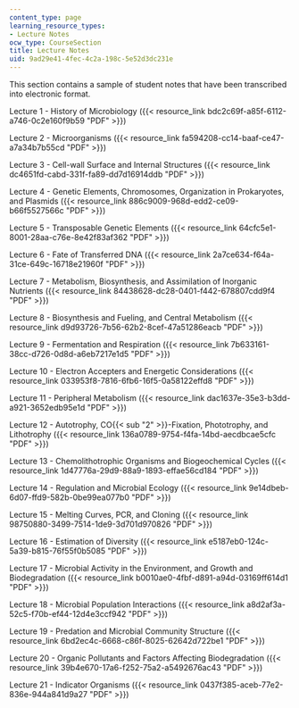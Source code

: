 ```yaml
---
content_type: page
learning_resource_types:
- Lecture Notes
ocw_type: CourseSection
title: Lecture Notes
uid: 9ad29e41-4fec-4c2a-198c-5e52d3dc231e
---
```


This section contains a sample of student notes that have been transcribed into electronic format.

Lecture 1 - History of Microbiology ({{< resource_link bdc2c69f-a85f-6112-a746-0c2e160f9b59 "PDF" >}})

Lecture 2 - Microorganisms ({{< resource_link fa594208-cc14-baaf-ce47-a7a34b7b55cd "PDF" >}})

Lecture 3 - Cell-wall Surface and Internal Structures ({{< resource_link dc4651fd-cabd-331f-fa89-dd7d16914ddb "PDF" >}})

Lecture 4 - Genetic Elements, Chromosomes, Organization in Prokaryotes, and Plasmids ({{< resource_link 886c9009-968d-edd2-ce09-b66f5527566c "PDF" >}})

Lecture 5 - Transposable Genetic Elements ({{< resource_link 64cfc5e1-8001-28aa-c76e-8e42f83af362 "PDF" >}})

Lecture 6 - Fate of Transferred DNA ({{< resource_link 2a7ce634-f64a-31ce-649c-16718e21960f "PDF" >}})

Lecture 7 - Metabolism, Biosynthesis, and Assimilation of Inorganic Nutrients ({{< resource_link 84438628-dc28-0401-f442-678807cdd9f4 "PDF" >}})

Lecture 8 - Biosynthesis and Fueling, and Central Metabolism ({{< resource_link d9d93726-7b56-62b2-8cef-47a51286eacb "PDF" >}})

Lecture 9 - Fermentation and Respiration ({{< resource_link 7b633161-38cc-d726-0d8d-a6eb7217e1d5 "PDF" >}})

Lecture 10 - Electron Accepters and Energetic Considerations ({{< resource_link 033953f8-7816-6fb6-16f5-0a58122effd8 "PDF" >}})

Lecture 11 - Peripheral Metabolism ({{< resource_link dac1637e-35e3-b3dd-a921-3652edb95e1d "PDF" >}})

Lecture 12 - Autotrophy, CO{{< sub "2" >}}\-Fixation, Phototrophy, and Lithotrophy ({{< resource_link 136a0789-9754-f4fa-14bd-aecdbcae5cfc "PDF" >}})

Lecture 13 - Chemolithotrophic Organisms and Biogeochemical Cycles ({{< resource_link 1d47776a-29d9-88a9-1893-effae56cd184 "PDF" >}})

Lecture 14 - Regulation and Microbial Ecology ({{< resource_link 9e14dbeb-6d07-ffd9-582b-0be99ea077b0 "PDF" >}})

Lecture 15 - Melting Curves, PCR, and Cloning ({{< resource_link 98750880-3499-7514-1de9-3d701d970826 "PDF" >}})

Lecture 16 - Estimation of Diversity ({{< resource_link e5187eb0-124c-5a39-b815-76f55f0b5085 "PDF" >}})

Lecture 17 - Microbial Activity in the Environment, and Growth and Biodegradation ({{< resource_link b0010ae0-4fbf-d891-a94d-03169ff614d1 "PDF" >}})

Lecture 18 - Microbial Population Interactions ({{< resource_link a8d2af3a-52c5-f70b-ef44-12d4e3ccf942 "PDF" >}})

Lecture 19 - Predation and Microbial Community Structure ({{< resource_link 6bd2ec4c-6668-c86f-8025-62642d722be1 "PDF" >}})

Lecture 20 - Organic Pollutants and Factors Affecting Biodegradation ({{< resource_link 39b4e670-17a6-f252-75a2-a5492676ac43 "PDF" >}})

Lecture 21 - Indicator Organisms ({{< resource_link 0437f385-aceb-77e2-836e-944a841d9a27 "PDF" >}})